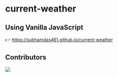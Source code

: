 # current-weather 
## Using Vanilla JavaScript
 👉 https://subhamdas461.github.io/current-weather
 
 ## Contributors 



<a href="https://github.com/subhamdas461/current-weather/graphs/contributors">
  <img src="https://contrib.rocks/image?repo=subhamdas461/current-weather" />
</a>
